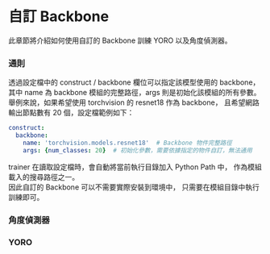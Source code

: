 # 自訂 Backbone

此章節將介紹如何使用自訂的 Backbone 訓練 YORO 以及角度偵測器。  

### 通則

透過設定檔中的 construct / backbone 欄位可以指定該模型使用的 backbone，
其中 name 為 backbone 模組的完整路徑，args 則是初始化該模組的所有參數。  
舉例來說，如果希望使用 torchvision 的 resnet18 作為 backbone，
且希望網路輸出節點數有 20 個，設定檔範例如下：

```yaml
construct:
  backbone:
    name: 'torchvision.models.resnet18'  # Backbone 物件完整路徑
    args: {num_classes: 20}  # 初始化參數，需要依據指定的物件自訂，無法通用
```

trainer 在讀取設定檔時，會自動將當前執行目錄加入 Python Path 中，
作為模組載入的搜尋路徑之一。  
因此自訂的 Backbone 可以不需要實際安裝到環境中，
只需要在模組目錄中執行訓練即可。

### 角度偵測器

### YORO
